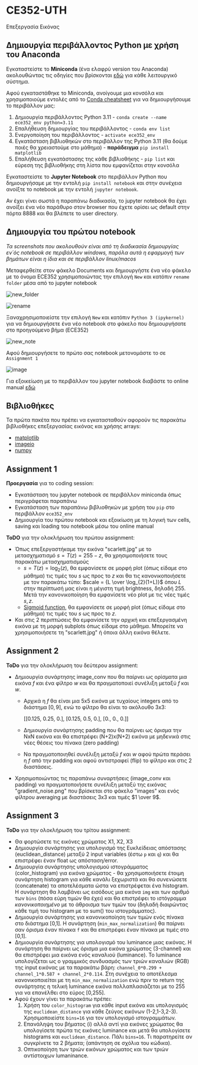 # CE352-UTH
Επεξεργασία Εικόνας


## Δημιουργία περιβάλλοντος Python με χρήση του Anaconda
Εγκαταστείστε το **Miniconda** (ένα ελαφρύ version του Anaconda) ακολουθώντας τις οδηγίες που βρίσκονται [εδώ](https://docs.conda.io/projects/conda/en/latest/user-guide/install/index.html) για κάθε λειτουργικό σύστημα.

Αφού εγκαταστάθηκε το Miniconda, ανοίγουμε μια κονσόλα και χρησιμοποιούμε εντολές από το [Conda cheatsheet](https://docs.conda.io/projects/conda/en/4.6.0/_downloads/52a95608c49671267e40c689e0bc00ca/conda-cheatsheet.pdf) για να δημιουργήσουμε το περιβάλλον μας:

1) Δημιουργία περιβάλλοντος Python 3.11 - `conda create --name ece352_env python=3.11`
2) Επαλήθευση δημιουργίας του περιβάλλοντος - `conda env list`
3) Ενεργοποίηση του περιβάλλοντος - `activate ece352_env`
4) Εγκατάσταση βιβλιοθηκών στο περιβάλλον της Python 3.11 (θα δούμε ποιές θα χρειαστούμε στο μάθημα) - **παράδειγμα** `pip install matplotlib`
5) Επαλήθευση εγκατάστασης της κάθε βιβλιοθήκης - `pip list` και εύρεση της βιβλιοθήκης στη λίστα που εμφανίζεται στην κονσόλα

Εγκαταστείστε το **Jupyter Notebook** στο περιβάλλον Python που δημιουργήσαμε με την εντολή `pip install notebook` και στην συνέχεια ανοίξτε το notebook με την εντολή `jupyter notebook`.

Αν έχει γίνει σωστά η παραπάνω διαδικασία, το jupyter notebook θα έχει ανοίξει ένα νέο παράθυρο στον browser που έχετε ορίσει ως default στην πόρτα 8888 και θα βλέπετε το user directory.

## Δημιουργία του πρώτου notebook
*Τα screenshots που ακολουθούν είναι από τη διαδικασία δημιουργίας εν΄ός notebook σε περιβάλλον windows, παρόλα αυτά η εφαρμογή των βημάτων είναι η ίδια και σε περιβάλλον linux/macos*

Μεταφερθείτε στον φάκελο Documents και δημιουργήστε ένα νέο φάκελο με το όνομα ECE352 χρησιμοποιώντας την επιλογή `New` και κατόπιν `rename folder` μέσα από το jupyter notebook

![new_folder](https://user-images.githubusercontent.com/1241918/224563797-fa442834-29b8-456a-b886-5e3a12149868.png)

![rename](https://user-images.githubusercontent.com/1241918/224563893-d45a3479-6da8-4ce3-a84d-380226770514.png)

Ξαναχρησιμοποιείστε την επιλογή `New` και κατόπιν `Python 3 (ipykernel)` για να δημιουργήσετε ένα νέο notebook στο φάκελο που δημιουργήσατε στο προηγούμενο βήμα (ECE352)

![new_note](https://user-images.githubusercontent.com/1241918/224564045-70cf9333-22da-41ec-8594-304f13e71a0b.png)

Αφού δημιουργήσετε το πρώτο σας notebook μετονομάστε το σε `Assignment 1`

![image](https://user-images.githubusercontent.com/1241918/224564475-eb19f057-2f40-4154-b338-af1ea7a13619.png)

Για εξοικείωση με το περιβάλλον του jupyter notebook διαβάστε το online manual [εδώ](https://jupyter-notebook.readthedocs.io/en/stable/examples/Notebook/examples_index.html)

## Βιβλιοθήκες

Τα πρώτα πακέτα που πρέπει να εγκατασταθούν αφορούν τις παρακάτω βιβλιοθήκες επεξεργασίας εικόνας και χρήσης arrays:
* [matplotlib](https://matplotlib.org/)
* [imageio](https://imageio.readthedocs.io/en/stable/)
* [numpy](https://numpy.org/)

## Assignment 1

**Προεργασία** για το coding session:
- Εγκατάσταση του jupyter notebook σε περιβάλλον miniconda όπως περιγράφεται παραπάνω
- Εγκατάσταση των παραπάνω βιβλιοθηκών με χρήση του `pip` στο περιβάλλον `ece352_env`
- Δημιουργία του πρώτου notebook και εξοικίωση με τη λογική των cells, saving και loading του notebook μέσω του online manual

**ToDO** για την ολοκλήρωση του πρώτου assignment:
- Όπως επεξεργαστήκαμε την εικόνα "scarlett.jpg" με το μετασχηματισμό $s = T(z) = 255 - z$, θα χρησιμοποιήσετε τους παρακάτω μετασχηματισμούς
  - $s = T(z) = \log_{2}(z)$, θα εμφανίσετε σε μορφή plot (όπως είδαμε στο μάθημα) τις τιμές του $s$ ως προς το $z$ και θα τις κανονικοποιήσετε με τον παρακάτω τύπο: $scale = {L \over \log_{2}(1+L)}$ όπου $L$ στην περίπτωσή μας είναι η μέγιστη τιμή brightness, δηλαδή 255. Μετά την κανονικοποίηση θα εμφανίσετε νέο plot με τις νέες τιμές $s,z$.
  - [Sigmoid function](https://en.wikipedia.org/wiki/Sigmoid_function), θα εμφανίσετε σε μορφή plot (όπως είδαμε στο μάθημα) τις τιμές του $s$ ως προς το $z$.
- Και στις 2 περιπτώσεις θα εμφανίσετε την αρχική και επεξεργασμένη εικόνα με τη μορφή subplots όπως είδαμε στο μάθημα. Μπορείτε να χρησιμοποιήσετε τη "scarlett.jpg" ή όποια άλλη εικόνα θέλετε.

## Assignment 2

**ToDo** για την ολοκλήρωση του δεύτερου assignment:
- Δημιουργία συνάρτησης image_conv που θα παίρνει ως ορίσματα μια εικόνα $f$ και ένα φίλτρο $w$ και θα πραγματοποιεί συνέλιξη μεταξύ $f$ και $w$.
  - Αρχικά η $f$ θα είναι μια 5x5 εικόνα με τυχαίους integers από το διάστημα $[0,9]$, ενώ το φίλτρο θα είναι το ακόλουθο 3x3: 
  
    [[0.125, 0.25,  0.], [0.125, 0.5,   0.], [0.,    0.,    0.]]
  
  - Δημιουργία συνάρτησης padding που θα παίρνει ως όρισμα την NxN εικόνα και θα επιστρέφει (N+2)x(N+2) εικόνα με μηδενικά στις νέες θέσεις του πίνακα (zero padding)
  - Να πραγματοποιηθεί συνέλιξη μεταξύ $f$ και $w$ αφού πρώτα περάσει η $f$ από την padding και αφού αντιστραφεί (flip) το φίλτρο και στις 2 διαστάσεις.
- Χρησιμοποιώντας τις παραπάνω συναρτήσεις (image_conv και padding) να πραγματοποιήσετε συνέλιξη μεταξύ της εικόνας "gradient_noise.png" που βρίσκεται στο φάκελο "images" και ενός φίλτρου averaging με διαστάσεις 3x3 και τιμές $1 \over 9$.

## Assignment 3

**ToDo** για την ολοκλήρωση του τρίτου assignment:
- Θα φορτώσετε τις εικόνες χρώματος Χ1, Χ2, Χ3
- Δημιουργία συνάρτησης για υπολογισμό της Ευκλείδειας απόστασης (euclidean_distance) μεταξύ 2 input variables (έστω `p` και `q`) και θα επιστρέφει έναν float ως απόσταση/error.
- Δημιουργία συνάρτησης υπολογισμού ιστογράμματος (color_histogram) για εικόνα χρώματος - θα χρησιμοποιήσετε έτοιμη συνάρτηση histogram για κάθε κανάλι ξεχωριστά και θα συνενώσετε (concatenate) τα αποτελέσματα ώστα να επιστρέφεται ένα histogram. Η συνάρτηση θα λαμβάνει ως εισόδους μια εικόνα `img` και των αριθμό των `bins` (πόσα εύρη τιμών θα έχει) και θα επιστρέφει το ιστόγραμμα *κανονικοποιημένο* με το άθροισμα των τιμών του (δηλαδή διαιρώντας κάθε τιμή του histogram με το sum() του ιστογράμματος).
- Δημιουργία συνάρτησης για κανονικοποίηση των τιμών ενός πίνακα στο διάστημα [0,1]. Η συνάρτηση (`min_max_normalization`) θα παίρνει σαν όρισμα έναν πίνακα `f` και θα επιστρέφει έναν πίνακα με τιμές στο [0,1].
- Δημιουργία συνάρτησης για υπολογισμό του luminance μιας εικόνας. Η συνάρτηση θα παίρνει ως όρισμα μια εικόνα χρώματος (3-channel) και θα επιστρέφει μια εικόνα ενός καναλιού (luminance). Το luminance υπολογίζεται ως ο γραμμικός συνδυασμός των τριών καναλιών (RGB) της input εικόνας με τα παρακάτω βάρη: `channel_0*0.299 + channel_1*0.587 + channel_2*0.114`. Στη συνέχεια το αποτέλεσμα κανονικοποιείται με τη `min_max_normalization` ενώ πριν το return της συνάρτησης η τελική luminance εικόνα πολλαπλασιάζεται με το 255 για να επανέλθει στο εύρος [0,255].
- Αφού έχουν γίνει τα παρακάτω πρέπει:
  1. Χρήση του `color_histogram` για κάθε input εικόνα και υπολογισμός της `euclidean_distance` για κάθε ζεύγος εικόνων (1-2,1-3,2-3). Χρησιμοποιείστε `bins=16` για τον υπολογισμό ιστογραμμάτων.
  2. Επανάληψη του βήματος (i) αλλά αντί για εικόνες χρώματος θα υπολογίσετε πρώτα τις εικόνες luminance και μετά θα υπολογίσετε histograms και `euclidean_distance`. Πάλι `bins=16`. Τι παρατηρείτε αν συγκρίνετε τα 2 βήματα; (απάντηση σε σχόλια του κώδικα).
  3. Οπτικοποίηση των τριών εικόνων χρώματος και των τριών αντίστοιχων lumaninance.
